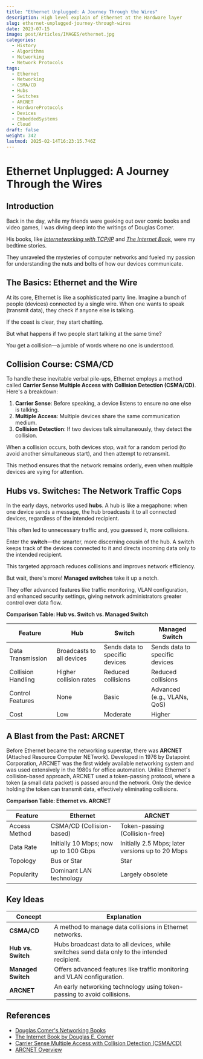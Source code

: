 ```yaml
---
title: "Ethernet Unplugged: A Journey Through the Wires"
description: High level explain of Ethernet at the Hardware layer
slug: ethernet-unplugged-journey-through-wires
date: 2023-07-15
image: post/Articles/IMAGES/ethernet.jpg
categories:
  - History
  - Algorithms
  - Networking
  - Network Protocols
tags:
  - Ethernet
  - Networking
  - CSMA/CD
  - Hubs
  - Switches
  - ARCNET
  - HardwareProtocols
  - Devices
  - EmbeddedSystems
  - Cloud
draft: false
weight: 342
lastmod: 2025-02-14T16:23:15.746Z
---
```

# Ethernet Unplugged: A Journey Through the Wires

## Introduction

Back in the day, while my friends were geeking out over comic books and video games, I was diving deep into the writings of Douglas Comer.

His books, like [*Internetworking with TCP/IP*](https://www.cs.purdue.edu/homes/comer/netbooks.html) and [*The Internet Book*](https://www.porchlightbooks.com/product/internet-book-everything-you-need-to-know-about-computer-networking-and-how-the-internet-works--douglas-e-comer), were my bedtime stories.

They unraveled the mysteries of computer networks and fueled my passion for understanding the nuts and bolts of how our devices communicate.

## The Basics: Ethernet and the Wire

At its core, Ethernet is like a sophisticated party line. Imagine a bunch of people (devices) connected by a single wire. When one wants to speak (transmit data), they check if anyone else is talking.

If the coast is clear, they start chatting.

But what happens if two people start talking at the same time?

You get a collision—a jumble of words where no one is understood.

## Collision Course: CSMA/CD

To handle these inevitable verbal pile-ups, Ethernet employs a method called **Carrier Sense Multiple Access with Collision Detection (CSMA/CD)**. Here's a breakdown:

1. **Carrier Sense**: Before speaking, a device listens to ensure no one else is talking.
2. **Multiple Access**: Multiple devices share the same communication medium.
3. **Collision Detection**: If two devices talk simultaneously, they detect the collision.

When a collision occurs, both devices stop, wait for a random period (to avoid another simultaneous start), and then attempt to retransmit.

This method ensures that the network remains orderly, even when multiple devices are vying for attention.

## Hubs vs. Switches: The Network Traffic Cops

In the early days, networks used **hubs**. A hub is like a megaphone: when one device sends a message, the hub broadcasts it to all connected devices, regardless of the intended recipient.

This often led to unnecessary traffic and, you guessed it, more collisions.

Enter the **switch**—the smarter, more discerning cousin of the hub. A switch keeps track of the devices connected to it and directs incoming data only to the intended recipient.

This targeted approach reduces collisions and improves network efficiency.

But wait, there's more! **Managed switches** take it up a notch.

They offer advanced features like traffic monitoring, VLAN configuration, and enhanced security settings, giving network administrators greater control over data flow.

**Comparison Table: Hub vs. Switch vs. Managed Switch**

| Feature            | Hub                       | Switch                         | Managed Switch                 |
| ------------------ | ------------------------- | ------------------------------ | ------------------------------ |
| Data Transmission  | Broadcasts to all devices | Sends data to specific devices | Sends data to specific devices |
| Collision Handling | Higher collision rates    | Reduced collisions             | Reduced collisions             |
| Control Features   | None                      | Basic                          | Advanced (e.g., VLANs, QoS)    |
| Cost               | Low                       | Moderate                       | Higher                         |

## A Blast from the Past: ARCNET

Before Ethernet became the networking superstar, there was **ARCNET** (Attached Resource Computer NETwork). Developed in 1976 by Datapoint Corporation, ARCNET was the first widely available networking system and was used extensively in the 1980s for office automation. Unlike Ethernet's collision-based approach, ARCNET used a token-passing protocol, where a token (a small data packet) is passed around the network. Only the device holding the token can transmit data, effectively eliminating collisions.

**Comparison Table: Ethernet vs. ARCNET**

| Feature       | Ethernet                              | ARCNET                                           |
| ------------- | ------------------------------------- | ------------------------------------------------ |
| Access Method | CSMA/CD (Collision-based)             | Token-passing (Collision-free)                   |
| Data Rate     | Initially 10 Mbps; now up to 100 Gbps | Initially 2.5 Mbps; later versions up to 20 Mbps |
| Topology      | Bus or Star                           | Star                                             |
| Popularity    | Dominant LAN technology               | Largely obsolete                                 |

<!-- 
## Conclusion

Ethernet has come a long way from its humble beginnings, evolving into the backbone of modern networking. While technologies like ARCNET had their moment in the spotlight, Ethernet's adaptability and robustness have ensured its lasting prominence. And as we continue to build and expand our networks, the foundational principles laid out by pioneers like Douglas Comer remain as relevant as ever.
-->

## Key Ideas

| Concept            | Explanation                                                                                  |
| ------------------ | -------------------------------------------------------------------------------------------- |
| **CSMA/CD**        | A method to manage data collisions in Ethernet networks.                                     |
| **Hub vs. Switch** | Hubs broadcast data to all devices, while switches send data only to the intended recipient. |
| **Managed Switch** | Offers advanced features like traffic monitoring and VLAN configuration.                     |
| **ARCNET**         | An early networking technology using token-passing to avoid collisions.                      |

## References

* [Douglas Comer's Networking Books](https://www.cs.purdue.edu/homes/comer/netbooks.html)
* [The Internet Book by Douglas E. Comer](https://www.porchlightbooks.com/product/internet-book-everything-you-need-to-know-about-computer-networking-and-how-the-internet-works--douglas-e-comer)
* [Carrier Sense Multiple Access with Collision Detection (CSMA/CD)](https://www.youtube.com/watch?v=XrimgDtk34s)
* [ARCNET Overview](https://www.arcnet.cc/abtarc.htm)

